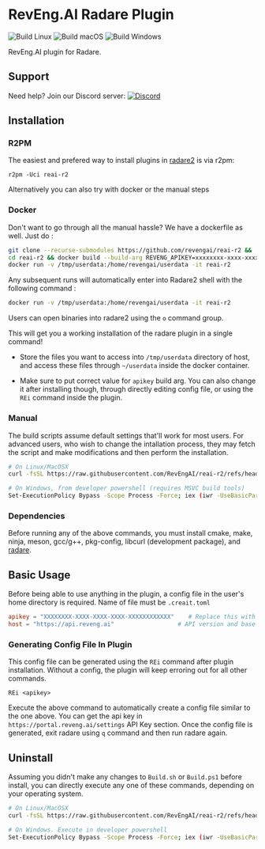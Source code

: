 # RevEng.AI Radare Plugin

![Build Linux](https://github.com/RevEngAI/reai-r2/workflows/Build%20Linux/badge.svg)
![Build macOS](https://github.com/RevEngAI/reai-r2/workflows/Build%20macOS/badge.svg)
![Build Windows](https://github.com/RevEngAI/reai-r2/workflows/Build%20Windows/badge.svg)

RevEng.AI plugin for Radare.

## Support

Need help? Join our Discord server: [![Discord](https://img.shields.io/badge/Discord-Join%20Us-7289da?logo=discord&logoColor=white)](https://discord.com/invite/ZwQTvzfSbA)

## Installation

### R2PM

The easiest and prefered way to install plugins in [radare2](https://github.com/radareorg/radare2) is via r2pm:

```
r2pm -Uci reai-r2
```

Alternatively you can also try with docker or the manual steps

### Docker

Don't want to go through all the manual hassle? We have a dockerfile as well.
Just do :

```bash
git clone --recurse-submodules https://github.com/revengai/reai-r2 &&
cd reai-r2 && docker build --build-arg REVENG_APIKEY=xxxxxxxx-xxxx-xxxx-xxxx-xxxxxxxxxxxx -t reai-r2 . &&
docker run -v /tmp/userdata:/home/revengai/userdata -it reai-r2
```

Any subsequent runs will automatically enter into Radare2 shell with the following command :

```bash
docker run -v /tmp/userdata:/home/revengai/userdata -it reai-r2
```

Users can open binaries into radare2 using the `o` command group.

This will get you a working installation of the radare plugin in a single command!

- Store the files you want to access into `/tmp/userdata` directory of host,
  and access these files through `~/userdata` inside the docker container.

- Make sure to put correct value for `apikey` build arg. You can also change it after installing
  though, through directly editing config file, or using the `REi` command inside the plugin.

### Manual

The build scripts assume default settings that'll work for most users. For advanced users,
who wish to change the intallation process, they may fetch the script and make modifications
and then perform the installation.

```bash
# On Linux/MacOSX
curl -fsSL https://raw.githubusercontent.com/RevEngAI/reai-r2/refs/heads/master/Scripts/Build.sh | bash

# On Windows, from developer powershell (requires MSVC build tools)
Set-ExecutionPolicy Bypass -Scope Process -Force; iex (iwr -UseBasicParsing 'https://raw.githubusercontent.com/RevEngAI/reai-r2/refs/heads/master/Scripts/Build.ps1')
```

### Dependencies

Before running any of the above commands, you must install cmake, make, ninja, meson, gcc/g++, pkg-config, libcurl (development package), and [radare](https://github.com/radareorg/radare2).

## Basic Usage

Before being able to use anything in the plugin, a config file in the user's home
directory is required. Name of file must be `.creait.toml`

```toml
apikey = "XXXXXXXX-XXXX-XXXX-XXXX-XXXXXXXXXXXX"    # Replace this with your own API key
host = "https://api.reveng.ai"                  # API version and base endpoint
```

### Generating Config File In Plugin

This config file can be generated using the `REi` command after plugin installation.
Without a config, the plugin will keep erroring out for all other commands.

`REi <apikey>`

Execute the above command to automatically create a config file similar to the one above.
You can get the api key in `https://portal.reveng.ai/settings` API Key section. Once
the config file is generated, exit radare using `q` command and then run radare again.

## Uninstall

Assuming you didn't make any changes to `Build.sh` or `Build.ps1` before install, you can directly
execute any one of these commands, depending on your operating system.

```bash
# On Linux/MacOSX
curl -fsSL https://raw.githubusercontent.com/RevEngAI/reai-r2/refs/heads/master/Scripts/Uninstall.sh | bash

# On Windows. Execute in developer powershell
Set-ExecutionPolicy Bypass -Scope Process -Force; iex (iwr -UseBasicParsing 'https://raw.githubusercontent.com/RevEngAI/reai-r2/refs/heads/master/Scripts/Uninstall.ps1')
```
